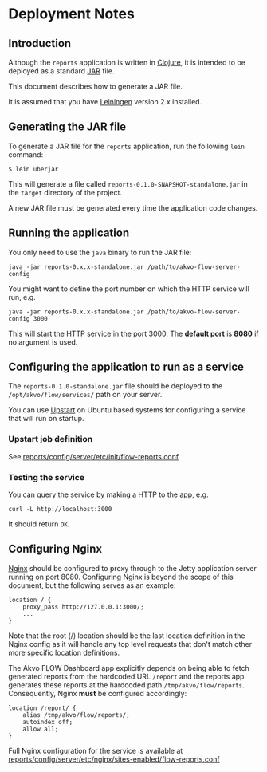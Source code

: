 # Deployment Notes

## Introduction

Although the `reports` application is written in [Clojure](http://clojure.org/), it is intended to be deployed as a standard [JAR](https://en.wikipedia.org/wiki/JAR_file) file.

This document describes how to generate a JAR file.

It is assumed that you have [Leiningen](http://leiningen.org/) version 2.x installed.

## Generating the JAR file

To generate a JAR file for the `reports` application, run the following `lein` command:

    $ lein uberjar

This will generate a file called `reports-0.1.0-SNAPSHOT-standalone.jar` in the `target` directory of the project.

A new JAR file must be generated every time the application code changes.

## Running the application

You only need to use the `java` binary to run the JAR file:

    java -jar reports-0.x.x-standalone.jar /path/to/akvo-flow-server-config


You might want to define the port number on which the HTTP service will run, e.g.


    java -jar reports-0.x.x-standalone.jar /path/to/akvo-flow-server-config 3000


This will start the HTTP service in the port 3000. The __default port__ is __8080__ if no argument is used.

## Configuring the application to run as a service

The `reports-0.1.0-standalone.jar` file should be deployed to the `/opt/akvo/flow/services/` path on your server.

You can use [Upstart](http://upstart.ubuntu.com/cookbook/) on Ubuntu based systems for configuring a service that will run on startup.

### Upstart job definition

See [reports/config/server/etc/init/flow-reports.conf](/reports/config/server/etc/init/flow-reports.conf)

### Testing the service

You can query the service by making a HTTP to the app, e.g.

    curl -L http://localhost:3000

It should return `OK`.


## Configuring Nginx

[Nginx](http://wiki.nginx.org/) should be configured to proxy through to the Jetty application server running on port 8080. Configuring Nginx is beyond the scope of this document, but the following serves as an example:

    location / {
        proxy_pass http://127.0.0.1:3000/;
        ...
    }

Note that the root (/) location should be the last location definition in the Nginx config as it will handle any top level requests that don't match other more specific location definitions.

The Akvo FLOW Dashboard app explicitly depends on being able to fetch generated reports from the hardcoded URL `/report` and the reports app generates these reports at the hardcoded path `/tmp/akvo/flow/reports`. Consequently, Nginx **must** be configured accordingly:

    location /report/ {
        alias /tmp/akvo/flow/reports/;
        autoindex off;
        allow all;
    }

Full Nginx configuration for the service is available at [reports/config/server/etc/nginx/sites-enabled/flow-reports.conf](/reports/config/server/etc/nginx/sites-enabled/flow-reports.conf)
